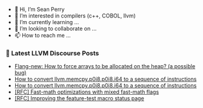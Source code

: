 - 👋 Hi, I’m Sean Perry
- 👀 I’m interested in compilers (c++, COBOL, llvm)
- 🌱 I’m currently learning ...
- 💞️ I’m looking to collaborate on ...
- 📫 How to reach me ...

<!---
s66perry/s66perry is a ✨ special ✨ repository because its `README.md` (this file) appears on your GitHub profile.
You can click the Preview link to take a look at your changes.
--->
### 📕 Latest LLVM Discourse Posts

<!-- DISCOURSE-LLVM:START -->
- [Flang-new: How to force arrays to be allocated on the heap? &lpar;a possible bug&rpar;](https://discourse.llvm.org/t/flang-new-how-to-force-arrays-to-be-allocated-on-the-heap-a-possible-bug/78302#post_2)
- [How to convert llvm.memcpy.p0i8.p0i8.i64 to a sequence of instructions](https://discourse.llvm.org/t/how-to-convert-llvm-memcpy-p0i8-p0i8-i64-to-a-sequence-of-instructions/78306#post_9)
- [How to convert llvm.memcpy.p0i8.p0i8.i64 to a sequence of instructions](https://discourse.llvm.org/t/how-to-convert-llvm-memcpy-p0i8-p0i8-i64-to-a-sequence-of-instructions/78306#post_8)
- [[RFC] Fast-math optimizations with mixed fast-math flags](https://discourse.llvm.org/t/rfc-fast-math-optimizations-with-mixed-fast-math-flags/78320#post_4)
- [[RFC] Improving the feature-test macro status page](https://discourse.llvm.org/t/rfc-improving-the-feature-test-macro-status-page/78327#post_1)
<!-- DISCOURSE-LLVM:END -->
